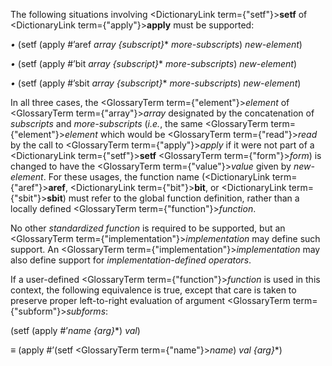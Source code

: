  



The following situations involving <DictionaryLink  term={"setf"}><b>setf</b></DictionaryLink> of <DictionaryLink  term={"apply"}><b>apply</b></DictionaryLink> must be supported: 



*•* (setf (apply #’aref *array \{subscript\}*\* *more-subscripts*) *new-element*) 



*•* (setf (apply #’bit *array \{subscript\}*\* *more-subscripts*) *new-element*) 



*•* (setf (apply #’sbit *array \{subscript\}*\* *more-subscripts*) *new-element*) 



In all three cases, the <GlossaryTerm  term={"element"}><i>element</i></GlossaryTerm> of <GlossaryTerm  term={"array"}><i>array</i></GlossaryTerm> designated by the concatenation of *subscripts* and *more-subscripts* (*i.e.*, the same <GlossaryTerm  term={"element"}><i>element</i></GlossaryTerm> which would be <GlossaryTerm  term={"read"}><i>read</i></GlossaryTerm> by the call to <GlossaryTerm  term={"apply"}><i>apply</i></GlossaryTerm> if it were not part of a <DictionaryLink  term={"setf"}><b>setf</b></DictionaryLink> <GlossaryTerm  term={"form"}><i>form</i></GlossaryTerm>) is changed to have the <GlossaryTerm  term={"value"}><i>value</i></GlossaryTerm> given by *new-element*. For these usages, the function name (<DictionaryLink  term={"aref"}><b>aref</b></DictionaryLink>, <DictionaryLink  term={"bit"}><b>bit</b></DictionaryLink>, or <DictionaryLink  term={"sbit"}><b>sbit</b></DictionaryLink>) must refer to the global function definition, rather than a locally defined <GlossaryTerm  term={"function"}><i>function</i></GlossaryTerm>. 



No other *standardized function* is required to be supported, but an <GlossaryTerm  term={"implementation"}><i>implementation</i></GlossaryTerm> may define such support. An <GlossaryTerm  term={"implementation"}><i>implementation</i></GlossaryTerm> may also define support for *implementation-defined operators*. 



If a user-defined <GlossaryTerm  term={"function"}><i>function</i></GlossaryTerm> is used in this context, the following equivalence is true, except that care is taken to preserve proper left-to-right evaluation of argument <GlossaryTerm  term={"subform"}><i>subforms</i></GlossaryTerm>: 



(setf (apply #’*name \{arg\}*\*) *val*) 



*≡* (apply #’(setf <GlossaryTerm  term={"name"}><i>name</i></GlossaryTerm>) *val \{arg\}*\*) 



